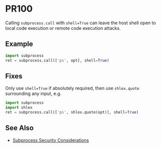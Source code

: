 # PR100

Calling `subprocess.call` with `shell=True` can leave the host shell open to local code execution or remote code execution attacks.

## Example

```python
import subprocess
ret = subprocess.call(['ps', opt], shell=True)
```

## Fixes

Only use `shell=True` if absolutely required, then use `shlex.quote` surrounding any input, e.g.

```python
import subprocess
import shlex
ret = subprocess.call(['ps', shlex.quote(opt)], shell=True)
```

## See Also

* [Subprocess Security Considerations](https://docs.python.org/3/library/subprocess.html#security-considerations)